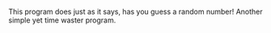 This program does just as it says, has you guess a random number!
Another simple yet time waster program.